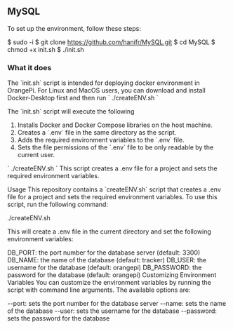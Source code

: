 ## MySQL

To set up the environment, follow these steps:

$ sudo -i
$ git clone https://github.com/hanifr/MySQL.git
$ cd MySQL
$ chmod +x init.sh
$ ./init.sh

### What it does
The \`init.sh\` script is intended for deploying docker environment in OrangePi. For Linux and MacOS users, you can download and install Docker-Desktop first and then run \` ./createENV.sh \`

The \`init.sh\` script will execute the following
1. Installs Docker and Docker Compose libraries on the host machine.
2. Creates a \`.env\` file in the same directory as the script.
3. Adds the required environment variables to the \`.env\` file.
4. Sets the file permissions of the \`.env\` file to be only readable by the current user.


\` ./createENV.sh \`
This script creates a .env file for a project and sets the required environment variables.

Usage
This repository contains a \`createENV.sh\` script that creates a .env file for a project and sets the required environment variables. To use this script, run the following command:

./createENV.sh

This will create a .env file in the current directory and set the following environment variables:

DB_PORT: the port number for the database server (default: 3300)
DB_NAME: the name of the database (default: tracker)
DB_USER: the username for the database (default: orangepi)
DB_PASSWORD: the password for the database (default: orangepi)
Customizing Environment Variables
You can customize the environment variables by running the script with command line arguments. The available options are:

--port: sets the port number for the database server
--name: sets the name of the database
--user: sets the username for the database
--password: sets the password for the database
